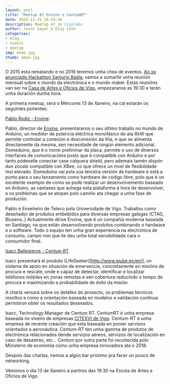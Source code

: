 ```yaml
---
layout: post
title: "Meetup #1 Enxine e CentumRT"
date: 2014-12-31 16:54:46
description: Meetup #1 de Vigolabs
author: Jesús Sayar & Eloy Coto
categories:
- blog
- events
- meetup
img: emao.jpg
thumb: emao.jpg
---
```



O 2015 esta rematando e no 2016 teremos unha chea de eventos. [Ao xa anunciado
Hackahton Sanjurjo
Badía](https://twitter.com/vigolabs/status/679330899146776576), vamos a
sumarlle unha reunión mensual sobre o mundo da electrónica e o mundo maker.
Estas reunións van ser na [Casa de Artes e Oficios de
Vigo](https://www.google.es/maps/place/Escola+Municipal+de+Artes+e+Oficios/@42.237302,-8.7201202,19z/data=!4m2!3m1!1s0x0000000000000000:0x5c679db099dd2018?hl=en),
empezaranse as 19:30 e terán unha duración dunha hora.


A primeira meetup, será o Mércores 13 de Xaneiro, na cal estarán os seguintes
poñentes:
<!--more-->

[Pablo Rodiz - Enxine](https://www.linkedin.com/in/pablorodiz):


Pablo, director de [Enxine](http://enxine.com/), presentaranos o seu último
traballo no mundo de Arduino, un medidor de potencia eléctrica monofásico de
ata 6kW que permite controlar a conexión e desconexión da liña, e que se
alimenta directamente da mesma, sen necesidade de ningún elemento adicional.
Domeduino, que é o nome preliminar da placa, permite o uso de diversos
interfaces de comunicacións posto que é compatible con Arduino e por tanto
pódeselle conectar case calquera shield, pero ademais tamén dispón dun zócalo
compatible con XBee, co que ofrece un nivel de flexibilidade moi elevado.
Domeduino vai pola súa terceira versión de hardware e está a punto para o seu
lanzamento como hardware de código libre, polo que é un excelente exemplo de
como se pode realizar un desenvolvemento baseado en Arduino, as vantaxes que
achega esta plataforma á hora de desenvolver, e os problemas que se atopan polo
camiño ata chegar a unha fase de produción.

Pablo é Enxeñeiro de Teleco pola Universidade de Vigo. Traballou como deseñador
de produtos embebidos para diversas empresas galegas (CTAG, Blusens..)
Actualmente dirixe Enxine, que é un compañía moderna baseada en Santiago, na
que están desenvolvendo produtos combinando o hardware e o software. Todo o
equipo ten unha gran experiencia na electrónica de consumo, campo non que lle
deu unha total sensibilidade cara o consumidor final.


[Isacc Ballesteros - Centum RT](https://www.linkedin.com/in/isaacballesteros)

Isacc presentará el produto (LifeSeeker)[http://www.iqube.es/en/], un sistema
de apoio en situación de emerxencia, concretamente en misións de procura e
rescate, onde e capaz de detectar, identificar e localizar teléfonos móbiles en
zonas remotas e sen cobertura reducindo o tempo de  procura e maximizando a
probabilidade de éxito da misión.

A charla versará sobre os detalles do proxecto, os problemas técnicos resoltos
e como a orientación baseada en modelos e validación continua permitiron obter
os resultados desexados.

Isacc, Technology Manager de Centum RT. CentumRT é unha empresa baseada no
viveiro de empresas [CITEXVI de Vigo](http://www.citexvi.es/). Centum-RT é unha
empresa de recente creación que esta baseada en prover servizos orientados a
aeronáutica.  Centum-RT ten unha gamma de produtos de electrónica relacionados
dende servizos aéreos, servizos de localización en caso de desastres, etc…
Centum por outra parte foi recoñecida polo Ministerio de economía como unha
empresa innovadora ata o 2018.

Despois das charlas, iremos a algún bar próximo pra facer un pouco de
networking.

Vémonos o día 13 de Xaneiro a partires das 19:30 na Escola de Artes e Oficios
de Vigo.
